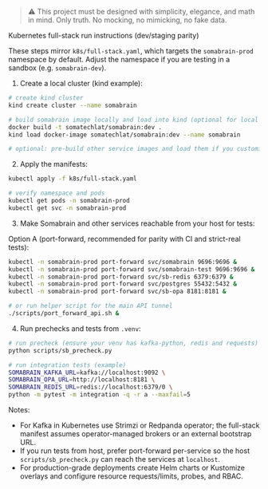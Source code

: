 > :warning: This project must be designed with simplicity, elegance, and math in mind. Only truth. No mocking, no mimicking, no fake data.

Kubernetes full-stack run instructions (dev/staging parity)

These steps mirror `k8s/full-stack.yaml`, which targets the `somabrain-prod` namespace by default. Adjust the namespace if you are testing in a sandbox (e.g. `somabrain-dev`).

1) Create a local cluster (kind example):

```bash
# create kind cluster
kind create cluster --name somabrain

# build somabrain image locally and load into kind (optional for local overrides)
docker build -t somatechlat/somabrain:dev .
kind load docker-image somatechlat/somabrain:dev --name somabrain

# optional: pre-build other service images and load them if you customize manifests
```

2) Apply the manifests:

```bash
kubectl apply -f k8s/full-stack.yaml

# verify namespace and pods
kubectl get pods -n somabrain-prod
kubectl get svc -n somabrain-prod
```

3) Make Somabrain and other services reachable from your host for tests:

Option A (port-forward, recommended for parity with CI and strict-real tests):

```bash
kubectl -n somabrain-prod port-forward svc/somabrain 9696:9696 &
kubectl -n somabrain-prod port-forward svc/somabrain-test 9696:9696 &
kubectl -n somabrain-prod port-forward svc/sb-redis 6379:6379 &
kubectl -n somabrain-prod port-forward svc/postgres 55432:5432 &
kubectl -n somabrain-prod port-forward svc/sb-opa 8181:8181 &

# or run helper script for the main API tunnel
./scripts/port_forward_api.sh &
```

4) Run prechecks and tests from `.venv`:

```bash
# run precheck (ensure your venv has kafka-python, redis and requests)
python scripts/sb_precheck.py

# run integration tests (example)
SOMABRAIN_KAFKA_URL=kafka://localhost:9092 \
SOMABRAIN_OPA_URL=http://localhost:8181 \
SOMABRAIN_REDIS_URL=redis://localhost:6379/0 \
python -m pytest -m integration -q -r a --maxfail=5
```

Notes:
- For Kafka in Kubernetes use Strimzi or Redpanda operator; the full-stack manifest assumes operator-managed brokers or an external bootstrap URL.
- If you run tests from host, prefer port-forward per-service so the host `scripts/sb_precheck.py` can reach the services at `localhost`.
- For production-grade deployments create Helm charts or Kustomize overlays and configure resource requests/limits, probes, and RBAC.
